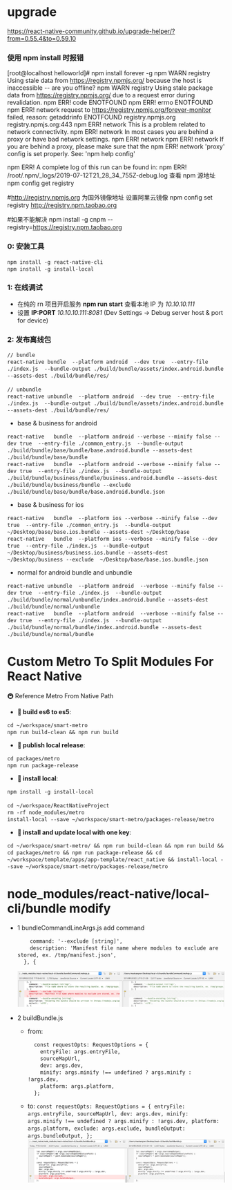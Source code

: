 # upgrade

https://react-native-community.github.io/upgrade-helper/?from=0.55.4&to=0.59.10

### 使用 npm install 时报错

[root@localhost helloworld]# npm install forever -g
npm WARN registry Using stale data from https://registry.npmjs.org/ because the host is inaccessible -- are you offline?
npm WARN registry Using stale package data from https://registry.npmjs.org/ due to a request error during revalidation.
npm ERR! code ENOTFOUND
npm ERR! errno ENOTFOUND
npm ERR! network request to https://registry.npmjs.org/forever-monitor failed, reason: getaddrinfo ENOTFOUND registry.npmjs.org registry.npmjs.org:443
npm ERR! network This is a problem related to network connectivity.
npm ERR! network In most cases you are behind a proxy or have bad network settings.
npm ERR! network
npm ERR! network If you are behind a proxy, please make sure that the
npm ERR! network 'proxy' config is set properly. See: 'npm help config'

npm ERR! A complete log of this run can be found in:
npm ERR! /root/.npm/\_logs/2019-07-12T21_28_34_755Z-debug.log
查看 npm 源地址
npm config get registry

#http://registry.npmjs.org 为国外镜像地址
设置阿里云镜像
npm config set registry http://registry.npm.taobao.org

#如果不能解决
npm install -g cnpm --registry=https://registry.npm.taobao.org

### 0: 安装工具

```
npm install -g react-native-cli
npm install -g install-local
```

### 1: 在线调试

-   在纯的 rn 项目开启服务 **npm run start** 查看本地 IP 为 _10.10.10.111_
-   设置 **IP:PORT** _10.10.10.111:8081_ (Dev Settings -> Debug server host & port for device)

### 2: 发布离线包

```
// bundle
react-native bundle  --platform android  --dev true  --entry-file ./index.js  --bundle-output ./build/bundle/assets/index.android.bundle  --assets-dest ./build/bundle/res/

// unbundle
react-native unbundle  --platform android  --dev true  --entry-file ./index.js  --bundle-output ./build/bundle/assets/index.android.bundle  --assets-dest ./build/bundle/res/
```

-   base & business for android

```
react-native   bundle  --platform android --verbose --minify false --dev true  --entry-file ./common_entry.js  --bundle-output ./build/bundle/base/bundle/base.android.bundle --assets-dest ./build/bundle/base/bundle
react-native   bundle  --platform android --verbose --minify false --dev true  --entry-file ./index.js  --bundle-output ./build/bundle/business/bundle/business.android.bundle --assets-dest ./build/bundle/business/bundle --exclude  ./build/bundle/base/bundle/base.android.bundle.json
```

-   base & business for ios

```
react-native   bundle  --platform ios --verbose --minify false --dev true  --entry-file ./common_entry.js  --bundle-output ~/Desktop/base/base.ios.bundle --assets-dest ~/Desktop/base
react-native   bundle  --platform ios --verbose --minify false --dev true  --entry-file ./index.js  --bundle-output ~/Desktop/business/business.ios.bundle --assets-dest ~/Desktop/business --exclude  ~/Desktop/base/base.ios.bundle.json
```

-   normal for android bundle and unbundle

```
react-native unbundle  --platform android  --verbose --minify false --dev true  --entry-file ./index.js  --bundle-output ./build/bundle/normal/unbundle/index.android.bundle --assets-dest ./build/bundle/normal/unbundle
react-native   bundle  --platform android  --verbose --minify false --dev true  --entry-file ./index.js  --bundle-output ./build/bundle/normal/bundle/index.android.bundle --assets-dest ./build/bundle/normal/bundle
```

# Custom Metro To Split Modules For React Native

🚇 Reference Metro From Native Path

-   **🚅 build es6 to es5**:

```
cd ~/workspace/smart-metro
npm run build-clean && npm run build
```

-   **🚅 publish local release**:

```
cd packages/metro
npm run package-release

```

-   **🚅 install local**:

```
npm install -g install-local

cd ~/workspace/ReactNativeProject
rm -rf node_modules/metro
install-local --save ~/workspace/smart-metro/packages-release/metro
```

-   **🚅 install and update local with one key**:

```
cd ~/workspace/smart-metro/ && npm run build-clean && npm run build && cd packages/metro && npm run package-release && cd ~/workspace/template/apps/app-template/react_native && install-local --save ~/workspace/smart-metro/packages-release/metro
```

# node_modules/react-native/local-cli/bundle modify

-   1 bundleCommandLineArgs.js add command

    ```
        command: '--exclude [string]',
        description: 'Manifest file name where modules to exclude are stored, ex. /tmp/manifest.json',
      }, {
    ```

    ![modify 1](./readme/rn_local_cli_custom_1.jpeg)

-   2 buildBundle.js

    -   from:

        ```
          const requestOpts: RequestOptions = {
            entryFile: args.entryFile,
            sourceMapUrl,
            dev: args.dev,
            minify: args.minify !== undefined ? args.minify : !args.dev,
            platform: args.platform,
          };
        ```

    -   to:
        `const requestOpts: RequestOptions = { entryFile: args.entryFile, sourceMapUrl, dev: args.dev, minify: args.minify !== undefined ? args.minify : !args.dev, platform: args.platform, exclude: args.exclude, bundleOutput: args.bundleOutput, };`
        ![modify 2](./readme/rn_local_cli_custom_2.jpeg)
